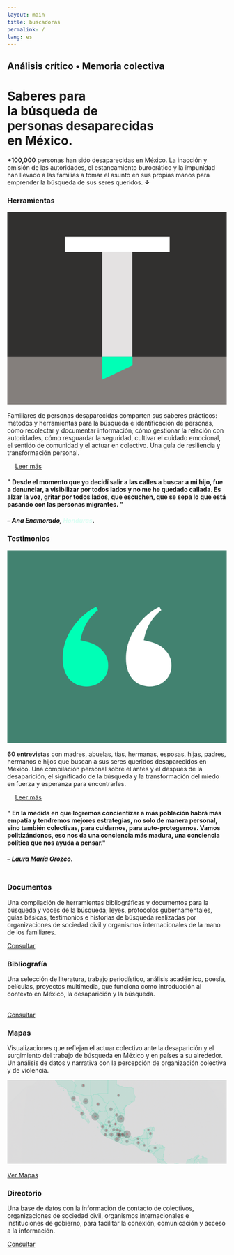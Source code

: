 ```yaml
---
layout: main
title: buscadoras
permalink: /
lang: es
---
```



<div id="cover" class="panel">
  <h2 class="page-subtitle">Análisis crítico • Memoria colectiva</h2>
  <div class="content-top">
    <h1>Saberes para <br>la búsqueda de <br><span class="color-brick">personas desaparecidas</span><br>en México.</h1>
    <p><span class="color-brick" style="font-weight:600;">+100,000</span> personas han sido desaparecidas en México. La inacción y omisión de las autoridades, el estancamiento burocrático y la impunidad han llevado a las familias a tomar el asunto en sus propias manos para emprender la búsqueda de sus seres queridos. <span class="start color-brick" style="font-weight:600;">↓</span></p>
  </div>
</div>



<div class="panel" data-color="green"></div>



<div class="content-container">
<div class="archivo animatable fadeInUp">
<h3>Herramientas</h3>

  <div class="row">

  <div class="column">  
  <div class="place_img"><img src="assets/images/in_tools.svg"></div>
  </div>

  <div class="double-column">
  <p class="c1">Familiares de personas desaparecidas comparten sus saberes prácticos: métodos y herramientas para la búsqueda e identificación de personas, cómo recolectar y documentar información, cómo gestionar la relación con autoridades, cómo resguardar la seguridad, cultivar el cuidado emocional, el sentido de comunidad y el actuar en colectivo. Una guía de resiliencia y transformación personal.</p>

  <a href="{{ '/tools/' | absolute_url }}" style="margin-left:18px;">Leer más</a>
  </div>

</div><!-- row -->
</div></div><!-- content-container -->




<div class="panel spacer_a" data-color="earth"></div>




<div class="quote animatable fadeInUp">
<div class="content-container">
  <h4><span class="q-marks">"</span>
  Desde el momento que yo decidí salir a las calles a buscar a mi hijo, fue a denunciar, a visibilizar por todos lados y no me he quedado callada. Es alzar la voz, gritar por todos lados, que escuchen, que se sepa lo que está pasando con las personas migrantes.
  <span class="q-marks">"</span>
  </h4>
  <h5>– Ana Enamorado, <span style="color:#DDFEF4;">Honduras</span>.</h5>
</div></div><!-- quote content-container -->




<div class="panel spacer_a" data-color="neutro"></div>



<div class="content-container">
<div class="archivo animatable fadeInUp">
<h3>Testimonios</h3>
<div class="row">
  <div class="column">
    <div class="place_img"><img src="assets/images/in_testimonio.svg"></div>
  </div>
  <div class="double-column">
    <p class="c1"><span class="color-brick" style="font-weight:600;">60 entrevistas</span> con madres, abuelas, tías, hermanas, esposas, hijas, padres, hermanos e hijos que buscan a sus seres queridos desaparecidos en México. Una compilación personal sobre el antes y el después de la desaparición, el significado de la búsqueda y la transformación del miedo en fuerza y esperanza para encontrarles.</p>
    <a href="{{ '/testimonios/' | absolute_url }}" style="margin-left:18px;">Leer más</a>
  </div>
</div>
</div></div>




<div class="panel spacer_a" data-color="bgcolor7"></div>


<div class="quote animatable fadeInUp">
<div class="content-container">
  <h4 class="light">"
  En la medida en que logremos concientizar a más población habrá más empatía y tendremos mejores estrategias, no solo de manera personal, sino también colectivas, para cuidarnos, para auto-protegernos. Vamos politizándonos, eso nos da una conciencia más madura, una conciencia política que nos ayuda a pensar."
  </h4>
  <h5 class="dark">– Laura María Orozco.</h5>
</div></div><!-- quote content-container -->





<div class="panel spacer_a" data-color="neutro9"></div>




<div class="content-container">
<div class="archivo animatable fadeInUp">
<div class="row">
  <div class="column">
    <h3>Documentos</h3>
    <p>Una compilación de herramientas bibliográficas y documentos para la búsqueda y voces de la búsqueda; leyes, protocolos gubernamentales, guías básicas, testimonios e historias de búsqueda realizadas por organizaciones de sociedad civil y organismos internacionales de la mano de los familiares.</p>
    <a href="{{ '/documentos/' | absolute_url }}" class="bottom">Consultar</a>
  </div>
  <div class="column">
    <h3>Bibliografía</h3>
    <p>Una selección de literatura, trabajo periodístico, análisis académico, poesía, películas, proyectos multimedia, que funciona como introducción al contexto en México, la desaparición y la búsqueda.</p><br/>
    <a href="{{ '/recursos/' | absolute_url }}" class="bottom">Consultar</a>
  </div>
</div>
</div></div>





<div class="panel spacer_a" data-color="green"></div>


<div class="content-container">
<div class="archivo animatable fadeInUp" data-color="green">
  <h3>Mapas</h3>
  <p>Visualizaciones que reflejan el actuar colectivo ante la desaparición y el surgimiento del trabajo de búsqueda en México y en países a su alrededor. Un análisis de datos y narrativa con la percepción de organización colectiva y de violencia.</p>

  <div class="main_full_img">
    <img src="assets/images/mapa_cover.gif">
  </div>

  <a href="{{ '/datavis/' | absolute_url }}">Ver Mapas</a>

</div></div>





<div class="panel" data-color="bgcolor7"></div>



<div class="content-container">
<div class="archivo animatable fadeInUp">
  <h3>Directorio</h3>
  <p>Una base de datos con la información de contacto de colectivos, organizaciones de sociedad civil, organismos internacionales e instituciones de gobierno, para facilitar la conexión, comunicación y acceso a la información.</p>
  <a href="{{ '/directorio/' | absolute_url }}">Consultar</a>
</div></div> <!-- class="content-container" -->






<div class="spacer_a"></div>
